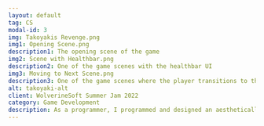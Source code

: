 ```yaml
---
layout: default
tag: CS
modal-id: 3
img: Takoyakis Revenge.png
img1: Opening Scene.png
description1: The opening scene of the game
img2: Scene with Healthbar.png
description2: One of the game scenes with the healthbar UI
img3: Moving to Next Scene.png
description3: One of the game scenes where the player transitions to the next scene
alt: takoyaki-alt
client: WolverineSoft Summer Jam 2022
category: Game Development
description: As a programmer, I programmed and designed an aesthetically pleasing healthbar for the best user experience for users. My team won third place for the best game in WolverineSoft's 2022 Summer Game Jam for aesthetically pleasing visuals, engaging gameplay, and memorable music.
---
```

